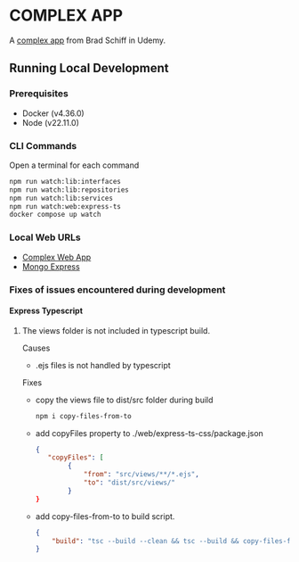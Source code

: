 # COMPLEX APP
A [complex app](https://www.udemy.com/course/learn-javascript-full-stack-from-scratch/) from Brad Schiff in Udemy.

## Running Local Development

### Prerequisites
- Docker (v4.36.0)
- Node (v22.11.0)

### CLI Commands
Open a terminal for each command
```bash 
npm run watch:lib:interfaces
npm run watch:lib:repositories
npm run watch:lib:services
npm run watch:web:express-ts
docker compose up watch 
```

### Local Web URLs
- [Complex Web App](http://localhost:8080)
- [Mongo Express](http://localhost:8081)

### Fixes of issues encountered during development

#### Express Typescript

1. The views folder is not included in typescript build.
    
    Causes
    - .ejs files is not handled by typescript

    Fixes
    - copy the views file to dist/src folder during build

        ```bash
        npm i copy-files-from-to
        ```
    - add copyFiles property to ./web/express-ts-css/package.json
        ```json
        {
           "copyFiles": [
                {
                    "from": "src/views/**/*.ejs",
                    "to": "dist/src/views/"
                }
        }
        ```
    - add copy-files-from-to to build script.
        ```json
        {
            "build": "tsc --build --clean && tsc --build && copy-files-from-to",
        }
        ```